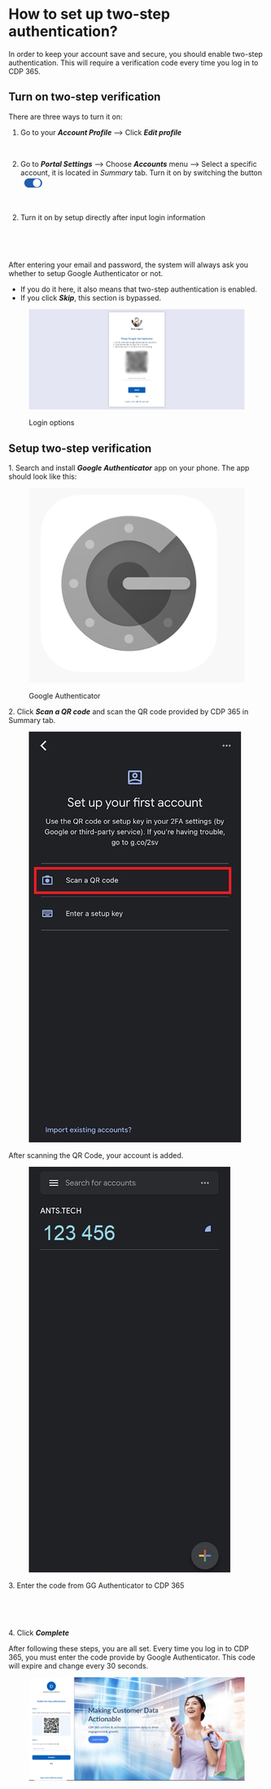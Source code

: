 # How to set up two-step authentication?

In order to keep your account save and secure, you should enable two-step authentication. This will require a verification code every time you log in to CDP 365.

## Turn on two-step verification

There are three ways to turn it on:

1. Go to your _**Account Profile**_ --> Click _**Edit profile**_&#x20;

<figure><img src="https://lh7-rt.googleusercontent.com/docsz/AD_4nXeNYYweV5wJaJSIm8zCiMmNSsQDKMBG6vGvNaBc3Driiz_S4sMNtksSP_l4y5lwbBpWFst4JfwrcjKqNPvjPhGYF34kSJrEQGv9bPpkBWyUdLoNs1Q8PHkI8cJTmGCcwX2Kkn9LMyZ16Qd1cbCybBbnPVk?key=jqlrLHcQRq84j2mU-bHqrw" alt=""><figcaption></figcaption></figure>

2. Go to _**Portal Settings**_ --> Choose _**Accounts**_ menu --> Select a specific account, it is located in _Summary_ tab. Turn it on by switching the button ![](<../../.gitbook/assets/image (2228).png>)

<figure><img src="https://lh7-rt.googleusercontent.com/docsz/AD_4nXe5yTmBhRXMxsFHnxBL_3l8aHcHDk2sH08Gqf9BznLoDPf_IhOrnhyVnpV--4Nhr2rcLXueUlcoVlE6taWc4g0iHyZsFDDMQ_Fe7F00Xpt-SA3p-w_y6zQiCHwpA_i9IFOFW20dt45Skz_P4P5ey-yZt_s?key=jqlrLHcQRq84j2mU-bHqrw" alt=""><figcaption></figcaption></figure>

2. Turn it on by setup directly after input login information

<figure><img src="https://lh7-rt.googleusercontent.com/docsz/AD_4nXe-S5WGhJfNoOSaun3lAQK9zAgzTQBzCHRAXl7eIWYbZv0ZyxPTMJvQCfRd9VBkYsoa3fENBdlqimq9lwn56iadX86rQXgAY2uy5zwbZn5x6auIaqmhKgzd5mSEQmCnrl93IsyiPZL17Z3CfxEv1xDvzBk?key=jqlrLHcQRq84j2mU-bHqrw" alt=""><figcaption></figcaption></figure>

<figure><img src="https://lh7-rt.googleusercontent.com/docsz/AD_4nXdrk17Zcu02DjHdD7NWlaifu5dU2g-SNK2SA4Qw480koqMep-SZQuhR4ouGx7Uit61wRX9AJ8KEsZd8yGAmOrS0-ROAFHy89wMLa7W1iQB_92qrLTNfpXw6HKtoWkD-WawRmPOEruL1YRcw947x_xJ27YM?key=jqlrLHcQRq84j2mU-bHqrw" alt=""><figcaption></figcaption></figure>

After entering your email and password, the system will always ask you whether to setup Google Authenticator or not.&#x20;

* If you do it here, it also means that two-step authentication is enabled.
* If you click _**Skip**_, this section is bypassed.&#x20;

<figure><img src="../../.gitbook/assets/Authenticator.jpg" alt=""><figcaption><p>Login options</p></figcaption></figure>

## Setup two-step verification&#x20;

1\.     Search and install _**Google Authenticator**_ app on your phone. The app should look like this:

<figure><img src="../../.gitbook/assets/s (2).png" alt=""><figcaption><p>Google Authenticator</p></figcaption></figure>

2\.     Click _**Scan a QR code**_ and scan the QR code provided by CDP 365 in Summary tab.

<figure><img src="../../.gitbook/assets/gg au.jpg" alt=""><figcaption></figcaption></figure>

After scanning the QR Code, your account is added.

<figure><img src="../../.gitbook/assets/gg au 1.jpg" alt=""><figcaption></figcaption></figure>

3\.    Enter the code from GG Authenticator to CDP 365

<figure><img src="https://lh7-rt.googleusercontent.com/docsz/AD_4nXeDxM6QF1qNFO7_zzTWuPTwiz0z6yVC3WIFmeMxKMFPQTZjjdPy2NVUZvcllWlbDJxBuHoQX9V-2l9DIHy3MvdkL5zlwTV4qXU2V7yvizBSGJxpammtC98EtaJDNd12jw2FUIkRb5OeCEEvdxkoi5Ikv1HH?key=jqlrLHcQRq84j2mU-bHqrw" alt=""><figcaption></figcaption></figure>

<figure><img src="https://lh7-rt.googleusercontent.com/docsz/AD_4nXfjzw7_0pMcuBzm-Y2HFJeBOpjPaBDa5GDMV2bauksBf-PjPMiMzXoWkdzDoJjuJgVx1RzqTCu7CKeAGjJrqrDGg_VgBZtdrEk2thbf9fbn6uPUZODpLkhrsPhy9b-hnAUpD_Rj2NrHvWlE-TabZa-tiIdG?key=jqlrLHcQRq84j2mU-bHqrw" alt=""><figcaption></figcaption></figure>

4\.    Click _**Complete**_

After following these steps, you are all set. Every time you log in to CDP 365, you must enter the code provide by Google Authenticator. This code will expire and change every 30 seconds.

<figure><img src="../../.gitbook/assets/2024-09-09_16-49-13.png" alt=""><figcaption></figcaption></figure>

